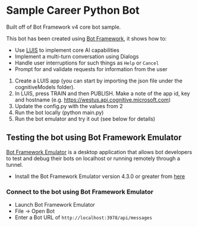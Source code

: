 # Sample Career Python Bot

Built off of Bot Framework v4 core bot sample.

This bot has been created using [Bot Framework](https://dev.botframework.com), it shows how to:

- Use [LUIS](https://www.luis.ai) to implement core AI capabilities
- Implement a multi-turn conversation using Dialogs
- Handle user interruptions for such things as `Help` or `Cancel`
- Prompt for and validate requests for information from the user

1. Create a LUIS app (you can start by importing the json file under the cognitiveModels folder). 
2. In LUIS, press TRAIN and then PUBLISH. Make a note of the app id, key and hostname (e.g. https://westus.api.cognitive.microsoft.com)
3. Update the config.py with the values from 2
4. Run the bot locally (python main.py)
5. Run the bot emulator and try it out (see below for details)

## Testing the bot using Bot Framework Emulator

[Bot Framework Emulator](https://github.com/microsoft/botframework-emulator) is a desktop application that allows bot developers to test and debug their bots on localhost or running remotely through a tunnel.

- Install the Bot Framework Emulator version 4.3.0 or greater from [here](https://github.com/Microsoft/BotFramework-Emulator/releases)

### Connect to the bot using Bot Framework Emulator

- Launch Bot Framework Emulator
- File -> Open Bot
- Enter a Bot URL of `http://localhost:3978/api/messages`